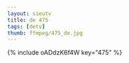 ```yaml
--- 
layout: sieutv
title: de 475
tags: [detv]
thumb: ffmpeg/475_de.jpg
---
```

{% include oADdzK6f4W key="475" %} 
